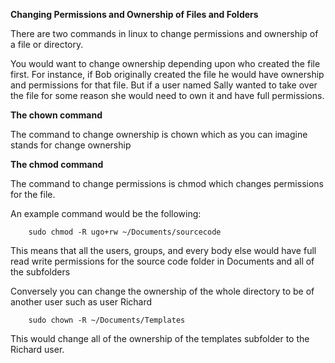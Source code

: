 <strong>Changing Permissions and Ownership of Files and Folders</strong>

There are two commands in linux to change permissions and ownership of a file or directory.

You would want to change ownership depending upon who created the file first. For instance, if Bob originally created the file he would have ownership and permissions for that file. But if a user named Sally wanted to take over the file for some reason she would need to own it and have full permissions.

<b>The chown command</b>

The command to change ownership is chown which as you can imagine stands for change ownership

<b>The chmod command</b>

The command to change permissions is chmod which changes permissions for the file.

An example command would be the following:
```
    sudo chmod -R ugo+rw ~/Documents/sourcecode
```
This means that all the users, groups, and every body else would have full read write permissions for the source code folder in Documents and all of the subfolders

Conversely you can change the ownership of the whole directory to be of another user such as user Richard
```
    sudo chown -R ~/Documents/Templates
```
This would change all of the ownership of the templates subfolder to the Richard user.

